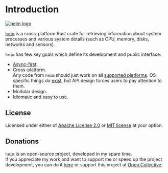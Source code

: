 # Introduction

[![heim logo](https://raw.githubusercontent.com/heim-rs/heim/master/.github/readme-logo.png)](https://github.com/heim-rs/heim)

[`heim`](https://github.com/heim-rs/heim) is a cross-platform Rust crate for retrieving information
about system processes and various system details
(such as CPU, memory, disks, networks and sensors).

`heim` has few key goals which define its development and public interface:

 * [Async-first](../async/index.md).
 * Cross-platform.\
   Any code from `heim` should just work on all [supported platforms](./platforms.md).
   OS-specific things do [exist](../api/platform-specific.md), but API design forces users to pay attention to them.
 * Modular design.
 * Idiomatic and easy to use.

## License

Licensed under either of [Apache License 2.0](https://github.com/heim-rs/heim/blob/master/LICENSE-APACHE)
or [MIT license](https://github.com/heim-rs/heim/blob/master/LICENSE-MIT) at your option.

## Donations

`heim` is an open-source project, developed in my spare time.\
If you appreciate my work and want to support me
or speed up the project development,
you can do it [here](https://svartalf.info/donate/)
or support this project at [Open Collective](https://opencollective.com/heim-rs).